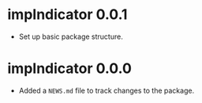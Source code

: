 # impIndicator 0.0.1

* Set up basic package structure.

# impIndicator 0.0.0

* Added a `NEWS.md` file to track changes to the package.
